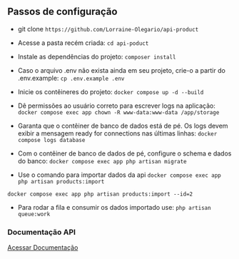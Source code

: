 ## Passos de configuração

- git clone
`https://github.com/Lorraine-Olegario/api-product`

- Acesse a pasta recém criada:
`cd api-poduct`

- Instale as dependências do projeto:
`composer install`

- Caso o arquivo .env não exista ainda em seu projeto, crie-o a partir do .env.example:
`cp .env.example .env`

- Inicie os contêineres do projeto:
`docker compose up -d --build` 

- Dê permissões ao usuário correto para escrever logs na aplicação:
`docker compose exec app chown -R www-data:www-data /app/storage`

- Garanta que o contêiner de banco de dados está de pé. Os logs devem exibir a mensagem ready for connections nas últimas linhas:
`docker compose logs database`

- Com o contêiner de banco de dados de pé, configure o schema e dados do banco:
`docker compose exec app php artisan migrate`

- Use o comando para importar dados da api
`docker compose exec app php artisan products:import`

`docker compose exec app php artisan products:import --id=2`

- Para rodar a fila e consumir os dados importado use:
`php artisan queue:work`


### Documentação API

[Acessar Documentação](http://127.0.0.1:9090/docs)
